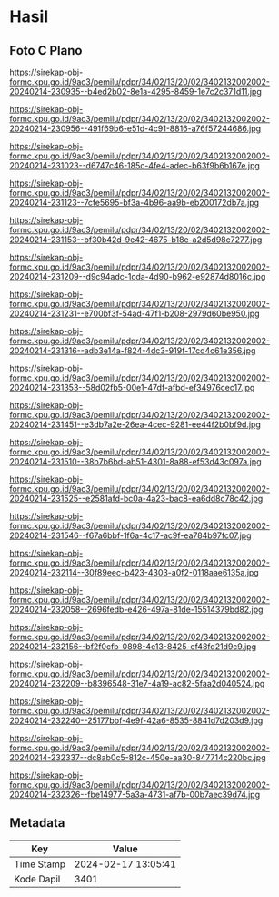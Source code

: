 # Hasil

## Foto C Plano

https://sirekap-obj-formc.kpu.go.id/9ac3/pemilu/pdpr/34/02/13/20/02/3402132002002-20240214-230935--b4ed2b02-8e1a-4295-8459-1e7c2c371d11.jpg

https://sirekap-obj-formc.kpu.go.id/9ac3/pemilu/pdpr/34/02/13/20/02/3402132002002-20240214-230956--491f69b6-e51d-4c91-8816-a76f57244686.jpg

https://sirekap-obj-formc.kpu.go.id/9ac3/pemilu/pdpr/34/02/13/20/02/3402132002002-20240214-231023--d6747c46-185c-4fe4-adec-b63f9b6b167e.jpg

https://sirekap-obj-formc.kpu.go.id/9ac3/pemilu/pdpr/34/02/13/20/02/3402132002002-20240214-231123--7cfe5695-bf3a-4b96-aa9b-eb200172db7a.jpg

https://sirekap-obj-formc.kpu.go.id/9ac3/pemilu/pdpr/34/02/13/20/02/3402132002002-20240214-231153--bf30b42d-9e42-4675-b18e-a2d5d98c7277.jpg

https://sirekap-obj-formc.kpu.go.id/9ac3/pemilu/pdpr/34/02/13/20/02/3402132002002-20240214-231209--d9c94adc-1cda-4d90-b962-e92874d8016c.jpg

https://sirekap-obj-formc.kpu.go.id/9ac3/pemilu/pdpr/34/02/13/20/02/3402132002002-20240214-231231--e700bf3f-54ad-47f1-b208-2979d60be950.jpg

https://sirekap-obj-formc.kpu.go.id/9ac3/pemilu/pdpr/34/02/13/20/02/3402132002002-20240214-231316--adb3e14a-f824-4dc3-919f-17cd4c61e356.jpg

https://sirekap-obj-formc.kpu.go.id/9ac3/pemilu/pdpr/34/02/13/20/02/3402132002002-20240214-231353--58d02fb5-00e1-47df-afbd-ef34976cec17.jpg

https://sirekap-obj-formc.kpu.go.id/9ac3/pemilu/pdpr/34/02/13/20/02/3402132002002-20240214-231451--e3db7a2e-26ea-4cec-9281-ee44f2b0bf9d.jpg

https://sirekap-obj-formc.kpu.go.id/9ac3/pemilu/pdpr/34/02/13/20/02/3402132002002-20240214-231510--38b7b6bd-ab51-4301-8a88-ef53d43c097a.jpg

https://sirekap-obj-formc.kpu.go.id/9ac3/pemilu/pdpr/34/02/13/20/02/3402132002002-20240214-231525--e2581afd-bc0a-4a23-bac8-ea6dd8c78c42.jpg

https://sirekap-obj-formc.kpu.go.id/9ac3/pemilu/pdpr/34/02/13/20/02/3402132002002-20240214-231546--f67a6bbf-1f6a-4c17-ac9f-ea784b97fc07.jpg

https://sirekap-obj-formc.kpu.go.id/9ac3/pemilu/pdpr/34/02/13/20/02/3402132002002-20240214-232114--30f89eec-b423-4303-a0f2-0118aae6135a.jpg

https://sirekap-obj-formc.kpu.go.id/9ac3/pemilu/pdpr/34/02/13/20/02/3402132002002-20240214-232058--2696fedb-e426-497a-81de-15514379bd82.jpg

https://sirekap-obj-formc.kpu.go.id/9ac3/pemilu/pdpr/34/02/13/20/02/3402132002002-20240214-232156--bf2f0cfb-0898-4e13-8425-ef48fd21d9c9.jpg

https://sirekap-obj-formc.kpu.go.id/9ac3/pemilu/pdpr/34/02/13/20/02/3402132002002-20240214-232209--b8396548-31e7-4a19-ac82-5faa2d040524.jpg

https://sirekap-obj-formc.kpu.go.id/9ac3/pemilu/pdpr/34/02/13/20/02/3402132002002-20240214-232240--25177bbf-4e9f-42a6-8535-8841d7d203d9.jpg

https://sirekap-obj-formc.kpu.go.id/9ac3/pemilu/pdpr/34/02/13/20/02/3402132002002-20240214-232337--dc8ab0c5-812c-450e-aa30-847714c220bc.jpg

https://sirekap-obj-formc.kpu.go.id/9ac3/pemilu/pdpr/34/02/13/20/02/3402132002002-20240214-232326--fbe14977-5a3a-4731-af7b-00b7aec39d74.jpg


## Metadata

| Key        | Value               |
| ---------- | ------------------- |
| Time Stamp | 2024-02-17 13:05:41 |
| Kode Dapil | 3401                |



